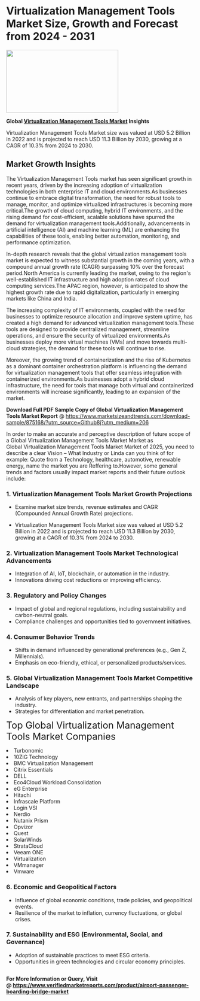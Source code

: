 <H1>Virtualization Management Tools Market Size, Growth and Forecast from 2024 - 2031</H1><img class="aligncenter size-medium wp-image-584254" src="https://thirdeyenews.in/wp-content/uploads/2024/09/Global-Market-Research-300x168.jpeg" alt="" width="300" height="168" /><p><strong>Global&nbsp;<a href="https://www.marketsizeandtrends.com/download-sample/875168/?utm_source=Github8j?utm_medium=206">Virtualization Management Tools Market</a> Insights</strong></p><p>Virtualization Management Tools Market size was valued at USD 5.2 Billion in 2022 and is projected to reach USD 11.3 Billion by 2030, growing at a CAGR of 10.3% from 2024 to 2030.</p><p><h2>Market Growth Insights</h2> <p>The Virtualization Management Tools market has seen significant growth in recent years, driven by the increasing adoption of virtualization technologies in both enterprise IT and cloud environments.As businesses continue to embrace digital transformation, the need for robust tools to manage, monitor, and optimize virtualized infrastructures is becoming more critical.The growth of cloud computing, hybrid IT environments, and the rising demand for cost-efficient, scalable solutions have spurred the demand for virtualization management tools.Additionally, advancements in artificial intelligence (AI) and machine learning (ML) are enhancing the capabilities of these tools, enabling better automation, monitoring, and performance optimization.</p> <p>In-depth research reveals that the global virtualization management tools market is expected to witness substantial growth in the coming years, with a compound annual growth rate (CAGR) surpassing 10% over the forecast period.North America is currently leading the market, owing to the region's well-established IT infrastructure and high adoption rates of cloud computing services.The APAC region, however, is anticipated to show the highest growth rate due to rapid digitalization, particularly in emerging markets like China and India.</p> <p>The increasing complexity of IT environments, coupled with the need for businesses to optimize resource allocation and improve system uptime, has created a high demand for advanced virtualization management tools.These tools are designed to provide centralized management, streamline operations, and ensure the security of virtualized environments.As businesses deploy more virtual machines (VMs) and move towards multi-cloud strategies, the demand for these tools will continue to rise.</p> <p>Moreover, the growing trend of containerization and the rise of Kubernetes as a dominant container orchestration platform is influencing the demand for virtualization management tools that offer seamless integration with containerized environments.As businesses adopt a hybrid cloud infrastructure, the need for tools that manage both virtual and containerized environments will increase significantly, leading to an expansion of the market.</p> <p><span class=""><strong>Download Full PDF Sample Copy of Global Virtualization Management Tools Market Report</strong> @ <a href="https://www.marketsizeandtrends.com/download-sample/875168/?utm_source=Github8j?utm_medium=206" target="_blank">https://www.marketsizeandtrends.com/download-sample/875168/?utm_source=Github8j?utm_medium=206</a></span></p><p>In order to make an accurate and perceptive description of future scope of a Global&nbsp;Virtualization Management Tools Market Market as Global&nbsp;Virtualization Management Tools Market Market of 2025, you need to describe a clear Vision &ndash; What Industry or Linda can you think of for example: Quote from a Technology, healthcare, automotive, renewable energy, name the market you are Reffering to.However, some general trends and factors usually impact market reports and their future outlook include:</p><h3>1.&nbsp;<strong>Virtualization Management Tools Market Growth Projections</strong></h3><ul><li>Examine market size trends, revenue estimates and CAGR (Compounded Annual Growth Rate) projections.</li><li><p>Virtualization Management Tools Market size was valued at USD 5.2 Billion in 2022 and is projected to reach USD 11.3 Billion by 2030, growing at a CAGR of 10.3% from 2024 to 2030.</p></li></ul><h3>2.&nbsp;<strong>Virtualization Management Tools Market Technological Advancements</strong></h3><ul><li>Integration of AI, IoT, blockchain, or automation in the industry.</li><li>Innovations driving cost reductions or improving efficiency.</li></ul><h3>3.&nbsp;<strong>Regulatory and Policy Changes</strong></h3><ul><li>Impact of global and regional regulations, including sustainability and carbon-neutral goals.</li><li>Compliance challenges and opportunities tied to government initiatives.</li></ul><h3>4.&nbsp;<strong>Consumer Behavior Trends</strong></h3><ul><li>Shifts in demand influenced by generational preferences (e.g., Gen Z, Millennials).</li><li>Emphasis on eco-friendly, ethical, or personalized products/services.</li></ul><h3>5.&nbsp;<strong>Global Virtualization Management Tools Market Competitive Landscape</strong></h3><ul><li>Analysis of key players, new entrants, and partnerships shaping the industry.</li><li>Strategies for differentiation and market penetration.</li></ul><p data-pm-slice="1 1 []"><span style="color: inherit; font-family: inherit; font-size: 25px;">Top Global Virtualization Management Tools Market Companies</span></p><div class="" data-test-id=""><p><li>Turbonomic</li><li> 10ZiG Technology</li><li> BMC Virtualization Management</li><li> Citrix Essentials</li><li> DELL</li><li> Eco4Cloud Workload Consolidation</li><li> eG Enterprise</li><li> Hitachi</li><li> Infrascale Platform</li><li> Login VSI</li><li> Nerdio</li><li> Nutanix Prism</li><li> Opvizor</li><li> Quest</li><li> SolarWinds</li><li> StrataCloud</li><li> Veeam ONE</li><li> Virtualization</li><li> VMmanager</li><li> Vmware</li></p></div><h3>6.&nbsp;<strong>Economic and Geopolitical Factors</strong></h3><ul><li>Influence of global economic conditions, trade policies, and geopolitical events.</li><li>Resilience of the market to inflation, currency fluctuations, or global crises.</li></ul><h3>7.&nbsp;<strong>Sustainability and ESG (Environmental, Social, and Governance)</strong></h3><ul><li>Adoption of sustainable practices to meet ESG criteria.</li><li>Opportunities in green technologies and circular economy principles.</li></ul><h2><strong style="font-size: 14px;">For More Information or Query, Visit @&nbsp;</strong><a style="background-color: #ffffff; font-size: 14px;" href="https://www.marketsizeandtrends.com/report/virtualization-management-tools-market/" target="_blank">https://www.verifiedmarketreports.com/product/airport-passenger-boarding-bridge-market</a></h2>